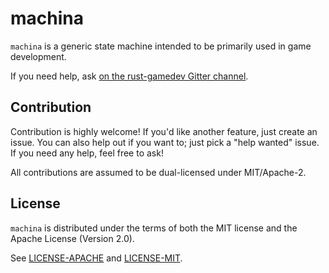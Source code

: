 # machina

`machina` is a generic state machine
intended to be primarily used in game development.

If you need help, ask [on the rust-gamedev Gitter channel][gi].

[gi]: https://gitter.im/rust-gamedev/Lobby

## Contribution

Contribution is highly welcome! If you'd like another
feature, just create an issue. You can also help
out if you want to; just pick a "help wanted" issue.
If you need any help, feel free to ask!

All contributions are assumed to be dual-licensed under
MIT/Apache-2.

## License

`machina` is distributed under the terms of both the MIT 
license and the Apache License (Version 2.0).

See [LICENSE-APACHE](LICENSE-APACHE) and [LICENSE-MIT](LICENSE-MIT).

